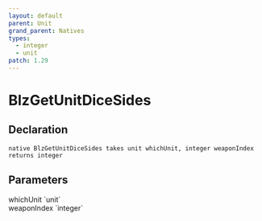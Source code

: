 ```yaml
---
layout: default
parent: Unit
grand_parent: Natives
types:
  - integer
  - unit
patch: 1.29
---
```


# BlzGetUnitDiceSides

## Declaration

```
native BlzGetUnitDiceSides takes unit whichUnit, integer weaponIndex returns integer
```

## Parameters
<dl>
  <dt>whichUnit `unit`</dt>
  <dd></dd>

  <dt>weaponIndex `integer`</dt>
  <dd></dd>
</dl>
